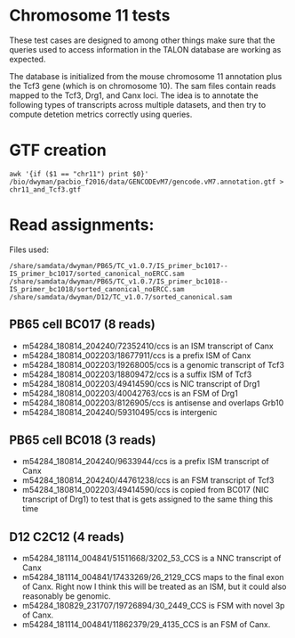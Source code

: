 # Chromosome 11 tests
These test cases are designed to among other things make sure that the queries used to access information in the TALON database are working as expected.

The database is initialized from the mouse chromosome 11 annotation plus the Tcf3 gene (which is on chromosome 10). The sam files contain reads mapped to the Tcf3, Drg1, and Canx loci. The idea is to annotate the following types of transcripts across multiple datasets, and then try to compute detetion metrics correctly using queries.

# GTF creation
```
awk '{if ($1 == "chr11") print $0}' /bio/dwyman/pacbio_f2016/data/GENCODEvM7/gencode.vM7.annotation.gtf > chr11_and_Tcf3.gtf

```

# Read assignments:
Files used:
```
/share/samdata/dwyman/PB65/TC_v1.0.7/IS_primer_bc1017--IS_primer_bc1017/sorted_canonical_noERCC.sam
/share/samdata/dwyman/PB65/TC_v1.0.7/IS_primer_bc1018--IS_primer_bc1018/sorted_canonical_noERCC.sam
/share/samdata/dwyman/D12/TC_v1.0.7/sorted_canonical.sam
```

## PB65 cell BC017 (8 reads)
* m54284_180814_204240/72352410/ccs is an ISM transcript of Canx
* m54284_180814_002203/18677911/ccs is a prefix ISM of Canx
* m54284_180814_002203/19268005/ccs is a genomic transcript of Tcf3
* m54284_180814_002203/18809472/ccs is a suffix ISM of Tcf3
* m54284_180814_002203/49414590/ccs is NIC transcript of Drg1
* m54284_180814_002203/40042763/ccs is an FSM of Drg1
* m54284_180814_002203/8126905/ccs is antisense and overlaps Grb10
* m54284_180814_204240/59310495/ccs is intergenic

## PB65 cell BC018 (3 reads)
* m54284_180814_204240/9633944/ccs is a prefix ISM transcript of Canx
* m54284_180814_204240/44761238/ccs is an FSM transcript of Tcf3
* m54284_180814_002203/49414590/ccs is copied from BC017 (NIC transcript of Drg1) to test that is gets assigned to the same thing this time

## D12 C2C12 (4 reads)
* m54284_181114_004841/51511668/3202_53_CCS is a NNC transcript of Canx
* m54284_181114_004841/17433269/26_2129_CCS maps to the final exon of Canx. Right now I think this will be treated as an ISM, but it could also reasonably be genomic.
* m54284_180829_231707/19726894/30_2449_CCS is FSM with novel 3p of Canx.
* m54284_181114_004841/11862379/29_4135_CCS is an FSM of Canx.


